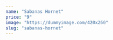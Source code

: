 ```yaml
---
name: "Sabanas Hornet"
price: "9"
image: "https://dummyimage.com/420x260"
slug: "sabanas-hornet"
---
```

